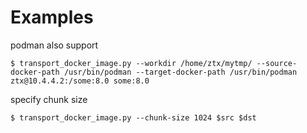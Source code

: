 
# Examples

podman also support

```
$ transport_docker_image.py --workdir /home/ztx/mytmp/ --source-docker-path /usr/bin/podman --target-docker-path /usr/bin/podman ztx@10.4.4.2:/some:8.0 some:8.0
```

specify chunk size

```
$ transport_docker_image.py --chunk-size 1024 $src $dst
```
